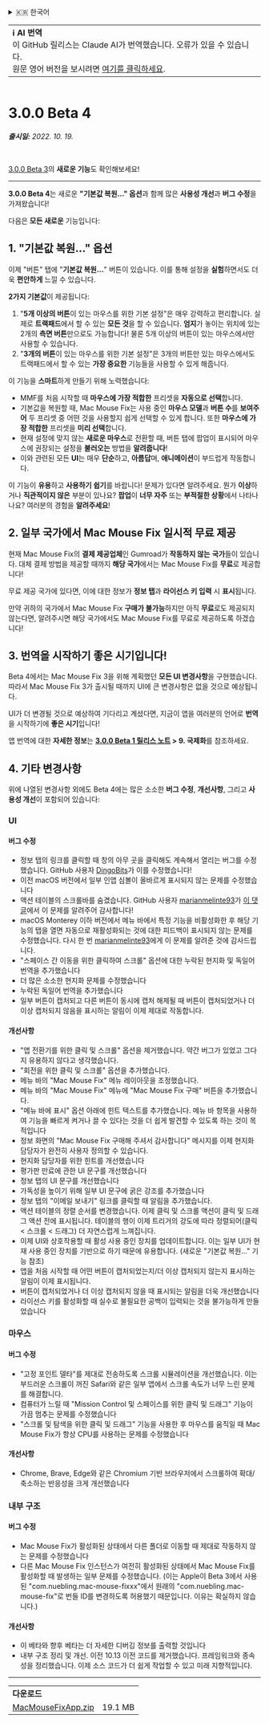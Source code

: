 <details>
<summary>🇰🇷 한국어</summary>

[🇬🇧 English (GitHub)](https://github.com/noah-nuebling/mac-mouse-fix/releases/tag/3.0.0-Beta-4)\
[🇦🇩 Català](https://redirect.macmousefix.com/?target=mmf-release&tag=3.0.0-Beta-4&locale=ca)\
[🇩🇪 Deutsch](https://redirect.macmousefix.com/?target=mmf-release&tag=3.0.0-Beta-4&locale=de)\
[🇪🇸 Español](https://redirect.macmousefix.com/?target=mmf-release&tag=3.0.0-Beta-4&locale=es)\
[🇫🇷 Français](https://redirect.macmousefix.com/?target=mmf-release&tag=3.0.0-Beta-4&locale=fr)\
[🇮🇩 Indonesia](https://redirect.macmousefix.com/?target=mmf-release&tag=3.0.0-Beta-4&locale=id)\
[🇮🇹 Italiano](https://redirect.macmousefix.com/?target=mmf-release&tag=3.0.0-Beta-4&locale=it)\
[🇭🇺 Magyar](https://redirect.macmousefix.com/?target=mmf-release&tag=3.0.0-Beta-4&locale=hu)\
[🇳🇱 Nederlands](https://redirect.macmousefix.com/?target=mmf-release&tag=3.0.0-Beta-4&locale=nl)\
[🇵🇱 Polski](https://redirect.macmousefix.com/?target=mmf-release&tag=3.0.0-Beta-4&locale=pl)\
[🇧🇷 Português (Brasil)](https://redirect.macmousefix.com/?target=mmf-release&tag=3.0.0-Beta-4&locale=pt-BR)\
[🇵🇹 Português (Portugal)](https://redirect.macmousefix.com/?target=mmf-release&tag=3.0.0-Beta-4&locale=pt-PT)\
[🇷🇴 Română](https://redirect.macmousefix.com/?target=mmf-release&tag=3.0.0-Beta-4&locale=ro)\
[🇸🇪 Svenska](https://redirect.macmousefix.com/?target=mmf-release&tag=3.0.0-Beta-4&locale=sv)\
[🇻🇳 Tiếng Việt](https://redirect.macmousefix.com/?target=mmf-release&tag=3.0.0-Beta-4&locale=vi)\
[🇹🇷 Türkçe](https://redirect.macmousefix.com/?target=mmf-release&tag=3.0.0-Beta-4&locale=tr)\
[🇨🇿 Čeština](https://redirect.macmousefix.com/?target=mmf-release&tag=3.0.0-Beta-4&locale=cs)\
[🇬🇷 Ελληνικά](https://redirect.macmousefix.com/?target=mmf-release&tag=3.0.0-Beta-4&locale=el)\
[🇷🇺 Русский](https://redirect.macmousefix.com/?target=mmf-release&tag=3.0.0-Beta-4&locale=ru)\
[🇺🇦 Українська](https://redirect.macmousefix.com/?target=mmf-release&tag=3.0.0-Beta-4&locale=uk)\
[🇮🇱 עברית](https://redirect.macmousefix.com/?target=mmf-release&tag=3.0.0-Beta-4&locale=he)\
[🇸🇦 العربية](https://redirect.macmousefix.com/?target=mmf-release&tag=3.0.0-Beta-4&locale=ar)\
[🇮🇳 हिन्दी](https://redirect.macmousefix.com/?target=mmf-release&tag=3.0.0-Beta-4&locale=hi)\
[🇹🇭 ไทย](https://redirect.macmousefix.com/?target=mmf-release&tag=3.0.0-Beta-4&locale=th)\
[🇨🇳 中文 (简体)](https://redirect.macmousefix.com/?target=mmf-release&tag=3.0.0-Beta-4&locale=zh-Hans)\
[🇨🇳 中文 (繁體)](https://redirect.macmousefix.com/?target=mmf-release&tag=3.0.0-Beta-4&locale=zh-Hant)\
[🇭🇰 中文（香港)](https://redirect.macmousefix.com/?target=mmf-release&tag=3.0.0-Beta-4&locale=zh-HK)\
[🇯🇵 日本語](https://redirect.macmousefix.com/?target=mmf-release&tag=3.0.0-Beta-4&locale=ja)\
**🇰🇷 한국어**\
[Help translate Mac Mouse Fix to different languages!](https://github.com/noah-nuebling/mac-mouse-fix/discussions/731)
</details>
<table align=><td>
<b>ℹ️ AI 번역</b><br>
이 GitHub 릴리스는 Claude AI가 번역했습니다. 오류가 있을 수 있습니다.<br>
원문 영어 버전을 보시려면 <a href="https://github.com/noah-nuebling/mac-mouse-fix/releases/tag/3.0.0-Beta-4">여기를 클릭하세요</a>.
</td></table>

<table></table>

# 3.0.0 Beta 4
***출시일:** 2022. 10. 19.*

<br>

[3.0.0 Beta 3](https://redirect.macmousefix.com/?target=mmf-release&tag=3.0.0-Beta-3&locale=ko)의 **새로운 기능**도 확인해보세요!

---

**3.0.0 Beta 4**는 새로운 **"기본값 복원..." 옵션**과 함께 많은 **사용성 개선**과 **버그 수정**을 가져왔습니다!

다음은 **모든 새로운** 기능입니다:

## 1. "기본값 복원..." 옵션

이제 "버튼" 탭에 "**기본값 복원...**" 버튼이 있습니다.
이를 통해 설정을 **실험**하면서도 더욱 **편안하게** 느낄 수 있습니다.

**2가지 기본값**이 제공됩니다:

1. "**5개 이상의 버튼**이 있는 마우스를 위한 기본 설정"은 매우 강력하고 편리합니다. 실제로 **트랙패드**에서 할 수 있는 **모든 것**을 할 수 있습니다. **엄지**가 놓이는 위치에 있는 2개의 **측면 버튼**만으로도 가능합니다! 물론 5개 이상의 버튼이 있는 마우스에서만 사용할 수 있습니다.
2. "**3개의 버튼**이 있는 마우스를 위한 기본 설정"은 3개의 버튼만 있는 마우스에서도 트랙패드에서 할 수 있는 **가장 중요한** 기능들을 사용할 수 있게 해줍니다.

이 기능을 **스마트**하게 만들기 위해 노력했습니다:

- MMF를 처음 시작할 때 **마우스에 가장 적합한** 프리셋을 **자동으로 선택**합니다.
- 기본값을 복원할 때, Mac Mouse Fix는 사용 중인 **마우스 모델**과 **버튼 수**를 **보여주어** 두 프리셋 중 어떤 것을 사용할지 쉽게 선택할 수 있게 합니다. 또한 **마우스에 가장 적합한** 프리셋을 **미리 선택**합니다.
- 현재 설정에 맞지 않는 **새로운 마우스**로 전환할 때, 버튼 탭에 팝업이 표시되어 마우스에 권장되는 설정을 **불러오는** 방법을 **알려줍니다**!
- 이와 관련된 모든 **UI**는 매우 **단순**하고, **아름답**며, **애니메이션**이 부드럽게 작동합니다.

이 기능이 **유용**하고 **사용하기 쉽기**를 바랍니다! 문제가 있다면 알려주세요.
뭔가 **이상**하거나 **직관적이지 않은** 부분이 있나요? **팝업**이 **너무 자주** 또는 **부적절한 상황**에서 나타나나요? 여러분의 경험을 **알려주세요**!

## 2. 일부 국가에서 Mac Mouse Fix 일시적 무료 제공

현재 Mac Mouse Fix의 **결제 제공업체**인 Gumroad가 **작동하지 않는** **국가**들이 있습니다.
대체 결제 방법을 제공할 때까지 **해당 국가**에서는 Mac Mouse Fix를 **무료**로 제공합니다!

무료 제공 국가에 있다면, 이에 대한 정보가 **정보 탭**과 **라이선스 키 입력** 시 **표시**됩니다.

만약 귀하의 국가에서 Mac Mouse Fix **구매가 불가능**하지만 아직 **무료**로도 제공되지 않는다면, 알려주시면 해당 국가에서도 Mac Mouse Fix를 무료로 제공하도록 하겠습니다!

## 3. 번역을 시작하기 좋은 시기입니다!

Beta 4에서는 Mac Mouse Fix 3을 위해 계획했던 **모든 UI 변경사항**을 구현했습니다. 따라서 Mac Mouse Fix 3가 출시될 때까지 UI에 큰 변경사항은 없을 것으로 예상됩니다.

UI가 더 변경될 것으로 예상하여 기다리고 계셨다면, 지금이 앱을 여러분의 언어로 **번역**을 시작하기에 **좋은 시기**입니다!

앱 번역에 대한 **자세한 정보**는 **[3.0.0 Beta 1 릴리스 노트](https://redirect.macmousefix.com/?target=mmf-release&tag=3.0.0-Beta-1.1&locale=ko) > 9. 국제화**를 참조하세요.

## 4. 기타 변경사항

위에 나열된 변경사항 외에도 Beta 4에는 많은 소소한 **버그 수정**, **개선사항**, 그리고 **사용성 개선**이 포함되어 있습니다:

### UI

#### 버그 수정

- 정보 탭의 링크를 클릭할 때 창의 아무 곳을 클릭해도 계속해서 열리는 버그를 수정했습니다. GitHub 사용자 [DingoBits](https://github.com/DingoBits)가 이를 수정했습니다!
- 이전 macOS 버전에서 일부 인앱 심볼이 올바르게 표시되지 않는 문제를 수정했습니다
- 액션 테이블의 스크롤바를 숨겼습니다. GitHub 사용자 [marianmelinte93](https://github.com/marianmelinte93)가 [이 댓글](https://github.com/noah-nuebling/mac-mouse-fix/discussions/366#discussioncomment-3728994)에서 이 문제를 알려주어 감사합니다!
- macOS Monterey 이하 버전에서 메뉴 바에서 특정 기능을 비활성화한 후 해당 기능의 탭을 열면 자동으로 재활성화되는 것에 대한 피드백이 표시되지 않는 문제를 수정했습니다. 다시 한 번 [marianmelinte93](https://github.com/marianmelinte93)에게 이 문제를 알려준 것에 감사드립니다.
- "스페이스 간 이동을 위한 클릭하여 스크롤" 옵션에 대한 누락된 현지화 및 독일어 번역을 추가했습니다
- 더 많은 소소한 현지화 문제를 수정했습니다
- 누락된 독일어 번역을 추가했습니다
- 일부 버튼이 캡처되고 다른 버튼이 동시에 캡처 해제될 때 버튼이 캡처되었거나 더 이상 캡처되지 않음을 표시하는 알림이 이제 제대로 작동합니다.

#### 개선사항

- "앱 전환기를 위한 클릭 및 스크롤" 옵션을 제거했습니다. 약간 버그가 있었고 그다지 유용하지 않다고 생각했습니다.
- "회전을 위한 클릭 및 스크롤" 옵션을 추가했습니다.
- 메뉴 바의 "Mac Mouse Fix" 메뉴 레이아웃을 조정했습니다.
- 메뉴 바의 "Mac Mouse Fix" 메뉴에 "Mac Mouse Fix 구매" 버튼을 추가했습니다.
- "메뉴 바에 표시" 옵션 아래에 힌트 텍스트를 추가했습니다. 메뉴 바 항목을 사용하여 기능을 빠르게 켜거나 끌 수 있다는 것을 더 쉽게 발견할 수 있도록 하는 것이 목적입니다
- 정보 화면의 "Mac Mouse Fix 구매해 주셔서 감사합니다" 메시지를 이제 현지화 담당자가 완전히 사용자 정의할 수 있습니다.
- 현지화 담당자를 위한 힌트를 개선했습니다
- 평가판 만료에 관한 UI 문구를 개선했습니다
- 정보 탭의 UI 문구를 개선했습니다
- 가독성을 높이기 위해 일부 UI 문구에 굵은 강조를 추가했습니다
- 정보 탭의 "이메일 보내기" 링크를 클릭할 때 알림을 추가했습니다.
- 액션 테이블의 정렬 순서를 변경했습니다. 이제 클릭 및 스크롤 액션이 클릭 및 드래그 액션 전에 표시됩니다. 테이블의 행이 이제 트리거의 강도에 따라 정렬되어(클릭 < 스크롤 < 드래그) 더 자연스럽게 느껴집니다.
- 이제 UI와 상호작용할 때 활성 사용 중인 장치를 업데이트합니다. 이는 일부 UI가 현재 사용 중인 장치를 기반으로 하기 때문에 유용합니다. (새로운 "기본값 복원..." 기능 참조)
- 앱을 처음 시작할 때 어떤 버튼이 캡처되었는지/더 이상 캡처되지 않는지 표시하는 알림이 이제 표시됩니다.
- 버튼이 캡처되었거나 더 이상 캡처되지 않을 때 표시되는 알림을 더욱 개선했습니다
- 라이선스 키를 활성화할 때 실수로 불필요한 공백이 입력되는 것을 불가능하게 만들었습니다

### 마우스

#### 버그 수정

- "고정 포인트 델타"를 제대로 전송하도록 스크롤 시뮬레이션을 개선했습니다. 이는 부드러운 스크롤이 꺼진 Safari와 같은 일부 앱에서 스크롤 속도가 너무 느린 문제를 해결합니다.
- 컴퓨터가 느릴 때 "Mission Control 및 스페이스를 위한 클릭 및 드래그" 기능이 가끔 멈추는 문제를 수정했습니다
- "스크롤 및 탐색을 위한 클릭 및 드래그" 기능을 사용한 후 마우스를 움직일 때 Mac Mouse Fix가 항상 CPU를 사용하는 문제를 수정했습니다

#### 개선사항

- Chrome, Brave, Edge와 같은 Chromium 기반 브라우저에서 스크롤하여 확대/축소하는 반응성을 크게 개선했습니다

### 내부 구조

#### 버그 수정

- Mac Mouse Fix가 활성화된 상태에서 다른 폴더로 이동할 때 제대로 작동하지 않는 문제를 수정했습니다
- 다른 Mac Mouse Fix 인스턴스가 여전히 활성화된 상태에서 Mac Mouse Fix를 활성화할 때 발생하는 일부 문제를 수정했습니다. (이는 Apple이 Beta 3에서 사용된 "com.nuebling.mac-mouse-fixxx"에서 원래의 "com.nuebling.mac-mouse-fix"로 번들 ID를 변경하도록 허용했기 때문입니다. 이유는 확실하지 않습니다.)

#### 개선사항

- 이 베타와 향후 베타는 더 자세한 디버깅 정보를 출력할 것입니다
- 내부 구조 정리 및 개선. 이전 10.13 이전 코드를 제거했습니다. 프레임워크와 종속성을 정리했습니다. 이제 소스 코드가 더 쉽게 작업할 수 있고 미래 지향적입니다.

---

<table align="start">
<tr>
    <td colspan=2>
        <b>다운로드</b>
    </td>
</tr>
<tr>
    <td><a href="https://github.com/noah-nuebling/mac-mouse-fix/releases/download/3.0.0-Beta-4/MacMouseFixApp.zip">MacMouseFixApp.zip</a></td>
    <td>19.1 MB</td>
</tr>
</table>